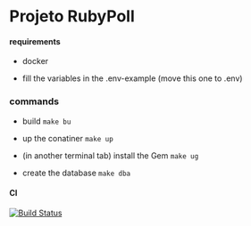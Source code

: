 # Projeto RubyPoll

#### requirements
- docker
  
- fill the variables in the .env-example (move this one to .env)

### commands

- build `make bu`

- up the conatiner `make up`

- (in another terminal tab) install the Gem `make ug`

- create the database `make dba` 


#### CI
[![Build Status](https://travis-ci.org/kaiocesar/rubypoll.svg?branch=master)](https://travis-ci.org/kaiocesar/rubypoll)

